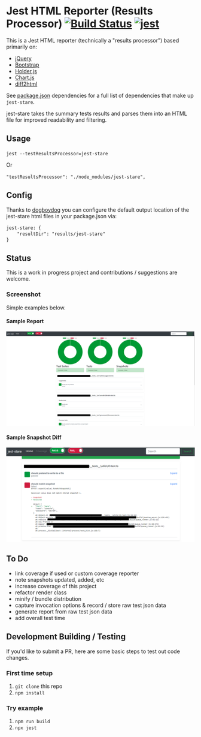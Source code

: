 # Jest HTML Reporter (Results Processor) [![Build Status](https://travis-ci.org/dkelosky/jest-stare.svg?branch=master)](https://travis-ci.org/dkelosky/jest-stare) [![jest](https://facebook.github.io/jest/img/jest-badge.svg)](https://github.com/facebook/jest)
This is a Jest HTML reporter (technically a "results processor") based primarily on:
* [jQuery](https://jquery.com/)
* [Bootstrap](https://getbootstrap.com/)
* [Holder.js](http://holderjs.com/)
* [Chart.js](http://www.chartjs.org/)
* [diff2html](https://diff2html.xyz/)

See [package.json](/package.json) dependencies for a full list of dependencies that make up `jest-stare`.

jest-stare takes the summary tests results and parses them into an HTML file for improved readability and filtering. 

## Usage
`jest --testResultsProcessor=jest-stare`

Or

`"testResultsProcessor": "./node_modules/jest-stare",`

## Config 
Thanks to [dogboydog](https://github.com/dogboydog) you can configure the default output location of the jest-stare html files in your package.json via:
```
jest-stare: {
    "resultDir": "results/jest-stare"
}
```

## Status
This is a work in progress project and contributions / suggestions are welcome.  

### Screenshot
Simple examples below.

#### Sample Report
![alt text](images/sample.png "Sample Report")

#### Sample Snapshot Diff
![alt text](images/snapshotDiff.png "Snapshot diff")

##  To Do
* link coverage if used or custom coverage reporter
* note snapshots updated, added, etc
* increase coverage of this project
* refactor render class
* minify / bundle distribution
* capture invocation options & record / store raw test json data
* generate report from raw test json data
* add overall test time

## Development Building / Testing
If you'd like to submit a PR, here are some basic steps to test out code changes.

### First time setup
1. `git clone` this repo
2. `npm install`

### Try example
1. `npm run build`
2. `npx jest`
